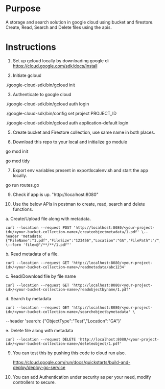 # Purpose  

A storage and search solution in google cloud using bucket and firestore. Create, Read, Search and Delete files using the apis.


# Instructions

1. Set up gcloud locally by downloading google cli https://cloud.google.com/sdk/docs/install

2. Initiate gcloud

./google-cloud-sdk/bin/gcloud init

3. Authenticate to google cloud
   
./google-cloud-sdk/bin/gcloud auth login

./google-cloud-sdk/bin/config set project PROJECT_ID

./google-cloud-sdk/bin/gcloud auth application-default login

5. Create bucket and Firestore collection, use same name in both places.

6. Download this repo to your local and initialize go module
   
  go mod init

  
  go mod tidy

7. Export env variables present in exportlocalenv.sh and start the app locally.
   
  go run routes.go

9. Check if app is up. "http://localhost:8080"

10. Use the below APIs in postman to create, read, search and delete functions.

a. Create/Upload file along with metadata.

    curl --location --request POST 'http://localhost:8080/<your-project-id>/<your-bucket-collection-name>/createobjectmetadata/1.pdf' \--header 'metadata: {"FileName":"1.pdf","FileSize":"123456","Location":"GA","FilePath":"/","ObjectType":"Test"}' \--form 'file=@"/**/**/1.pdf"'

b. Read metadata of a file.

    curl --location --request GET 'http://localhost:8080/<your-project-id>/<your-bucket-collection-name>/readmetadata/abc1234'

c. Read/Download file by file name

    curl --location --request GET 'http://localhost:8080/<your-project-id>/<your-bucket-collection-name>/readobjectbyname/1.pdf'

d. Search by metadata

    curl --location --request GET 'http://localhost:8080/<your-project-id>/<your-bucket-collection-name>/searchobjectbymetadata' \
--header 'search: {"ObjectType":"Test","Location":"GA"}'

e. Delete file along with metadata

    curl --location --request DELETE 'http://localhost:8080/<your-project-id>/<your-bucket-collection-name>/deleteobject/1.pdf'

9. You can test this by pushing this code to cloud run also.
    
    https://cloud.google.com/run/docs/quickstarts/build-and-deploy/deploy-go-service

11. You can add Authentication under security as per your need, modify controllers to secure.

